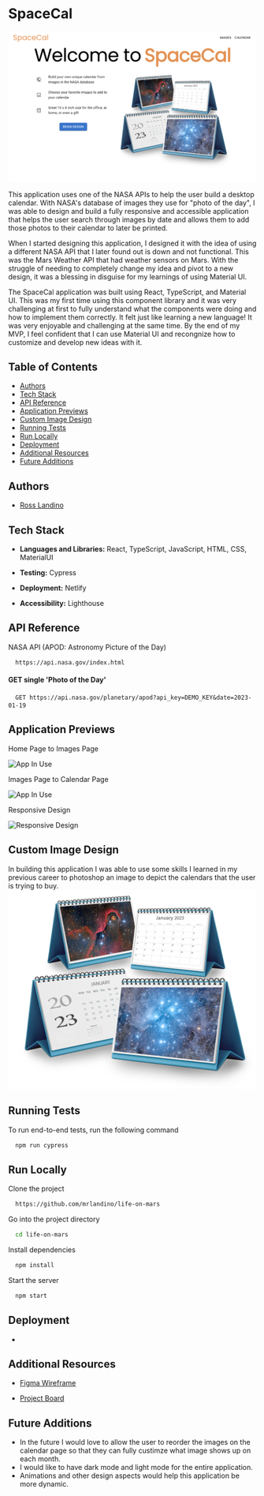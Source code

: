 # SpaceCal

![App Front Page](./src/Images/Home_Page.png)

This application uses one of the NASA APIs to help the user build a desktop calendar. With NASA's database of images they use for "photo of the day", I was able to design and build a fully responsive and accessible application that helps the user search through images by date and allows them to add those photos to their calendar to later be printed. 

When I started designing this application, I designed it with the idea of using a different NASA API that I later found out is down and not functional. This was the Mars Weather API that had weather sensors on Mars. With the struggle of needing to completely change my idea and pivot to a new design, it was a blessing in disguise for my learnings of using Material UI. 

The SpaceCal application was built using React, TypeScript, and Material UI. This was my first time using this component library and it was very challenging at first to fully understand what the components were doing and how to implement them correctly. It felt just like learning a new language! It was very enjoyable and challenging at the same time. By the end of my MVP,  I feel confident that I can use Material UI and recongnize how to customize and develop new ideas with it. 

## Table of Contents

- [Authors](#authors)
- [Tech Stack](#tech-stack)
- [API Reference](#api-reference)
- [Application Previews](#application-previews)
- [Custom Image Design](#custom-image-design)
- [Running Tests](#running-tests)
- [Run Locally](#run-locally)
- [Deployment](#deployment)
- [Additional Resources](#additional-resources)
- [Future Additions](#future-additions)
 
## Authors

- [Ross Landino](https://www.github.com/mrlandino)


## Tech Stack

- **Languages and Libraries:** React, TypeScript, JavaScript, HTML, CSS, MaterialUI

- **Testing:** Cypress

- **Deployment:** Netlify

- **Accessibility:** Lighthouse


## API Reference
NASA API (APOD: Astronomy Picture of the Day)
```http 
  https://api.nasa.gov/index.html
```

#### GET single 'Photo of the Day'

```http
  GET https://api.nasa.gov/planetary/apod?api_key=DEMO_KEY&date=2023-01-19
```



## Application Previews

Home Page to Images Page

![App In Use](./src/Images/SpaceCal_Preview1.gif)

Images Page to Calendar Page

![App In Use](./src/Images/SpaceCal_Preview2.gif)

Responsive Design

![Responsive Design](./src/Images/SpaceCal_Responsive.gif)

## Custom Image Design

In building this application I was able to use some skills I learned in my previous career to photoshop an image to depict the calendars that the user is trying to buy.
![Space Calendars](./src/Images/Space_Calendars_2023.png)

## Running Tests

To run end-to-end tests, run the following command

```bash
  npm run cypress
```


## Run Locally

Clone the project

```bash
  https://github.com/mrlandino/life-on-mars
```

Go into the project directory

```bash
  cd life-on-mars
```

Install dependencies

```bash
  npm install
```

Start the server

```bash
  npm start
```


## Deployment

- 

## Additional Resources

- [Figma Wireframe](https://www.figma.com/file/5UoQYRj84lMnyGux9sd4GL/SpaceCal?node-id=0%3A1&t=8DCOWYAsmRUfZWkE-1)

- [Project Board](https://github.com/users/mrlandino/projects/3/views/1)


## Future Additions
- In the future I would love to allow the user to reorder the images on the calendar page so that they can fully custimze what image shows up on each month. 
- I would like to have dark mode and light mode for the entire application.
- Animations and other design aspects would help this application be more dynamic. 
